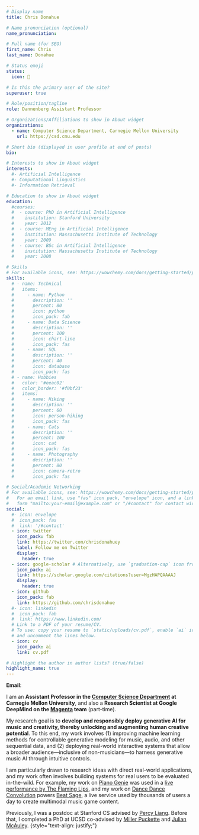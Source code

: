 ```yaml
---
# Display name
title: Chris Donahue

# Name pronunciation (optional)
name_pronunciation:

# Full name (for SEO)
first_name: Chris
last_name: Donahue

# Status emoji
status:
  icon: 🎵

# Is this the primary user of the site?
superuser: true

# Role/position/tagline
role: Dannenberg Assistant Professor

# Organizations/Affiliations to show in About widget
organizations:
  - name: Computer Science Department, Carnegie Mellon University
    url: https://csd.cmu.edu

# Short bio (displayed in user profile at end of posts)
bio:

# Interests to show in About widget
interests:
  #- Artificial Intelligence
  #- Computational Linguistics
  #- Information Retrieval

# Education to show in About widget
education:
  #courses:
  #  - course: PhD in Artificial Intelligence
  #    institution: Stanford University
  #    year: 2012
  #  - course: MEng in Artificial Intelligence
  #    institution: Massachusetts Institute of Technology
  #    year: 2009
  #  - course: BSc in Artificial Intelligence
  #    institution: Massachusetts Institute of Technology
  #    year: 2008

# Skills
# For available icons, see: https://wowchemy.com/docs/getting-started/page-builder/#icons
skills:
  # - name: Technical
  #   items:
  #     - name: Python
  #       description: ''
  #       percent: 80
  #       icon: python
  #       icon_pack: fab
  #     - name: Data Science
  #       description: ''
  #       percent: 100
  #       icon: chart-line
  #       icon_pack: fas
  #     - name: SQL
  #       description: ''
  #       percent: 40
  #       icon: database
  #       icon_pack: fas
  # - name: Hobbies
  #   color: '#eeac02'
  #   color_border: '#f0bf23'
  #   items:
  #     - name: Hiking
  #       description: ''
  #       percent: 60
  #       icon: person-hiking
  #       icon_pack: fas
  #     - name: Cats
  #       description: ''
  #       percent: 100
  #       icon: cat
  #       icon_pack: fas
  #     - name: Photography
  #       description: ''
  #       percent: 80
  #       icon: camera-retro
  #       icon_pack: fas

# Social/Academic Networking
# For available icons, see: https://wowchemy.com/docs/getting-started/page-builder/#icons
#   For an email link, use "fas" icon pack, "envelope" icon, and a link in the
#   form "mailto:your-email@example.com" or "/#contact" for contact widget.
social:
  #- icon: envelope
  #  icon_pack: fas
  #  link: '/#contact'
  - icon: twitter
    icon_pack: fab
    link: https://twitter.com/chrisdonahuey
    label: Follow me on Twitter
    display:
      header: true
  - icon: google-scholar # Alternatively, use `graduation-cap` icon from `fas` icon pack
    icon_pack: ai
    link: https://scholar.google.com/citations?user=MgzHAPQAAAAJ
    display:
      header: true
  - icon: github
    icon_pack: fab
    link: https://github.com/chrisdonahue
  #- icon: linkedin
  #  icon_pack: fab
  #  link: https://www.linkedin.com/
  # Link to a PDF of your resume/CV.
  # To use: copy your resume to `static/uploads/cv.pdf`, enable `ai` icons in `params.yaml`,
  # and uncomment the lines below.
  - icon: cv
    icon_pack: ai
    link: cv.pdf

# Highlight the author in author lists? (true/false)
highlight_name: true
---
```


<script defer src="js/scramble.js" ></script>
<script defer src="js/index.js" ></script>

**Email**: <span id="email-scrambler"></span>

I am an **Assistant Professor in the [Computer Science Department](https://csd.cmu.edu/) at Carnegie Mellon University**, and also a **Research Scientist at Google DeepMind on the [Magenta](https://magenta.tensorflow.org) team** (part-time).

My research goal is to **develop and responsibly deploy generative AI for music and creativity, thereby unlocking and augmenting human creative potential**. To this end, my work involves (1) improving machine learning methods for controllable generative modeling for music, audio, and other sequential data, and (2) deploying real-world interactive systems that allow a broader audience&#8212;inclusive of non-musicians&#8212;to harness generative music AI through intuitive controls.

I am particularly drawn to research ideas with direct real-world applications, and my work often involves building systems for real users to be evaluated in-the-wild. For example, my work on [Piano Genie](https://magenta.tensorflow.org/pianogenie) was used in a [live performance by The Flaming Lips](https://magenta.tensorflow.org/fruitgenie), and my work on [Dance Dance Convolution](https://www.theverge.com/2017/3/24/15047328/dance-dance-revolution-ai-neural-network-choreography) powers [Beat Sage](https://beatsage.com/), a live service used by thousands of users a day to create multimodal music game content.

Previously, I was a postdoc at Stanford CS advised by [Percy Liang](https://cs.stanford.edu/~pliang/). Before that, I completed a PhD at UCSD co-advised by [Miller Puckette](https://msp.ucsd.edu/) and [Julian McAuley](https://cseweb.ucsd.edu/~jmcauley/).
{style="text-align: justify;"}
